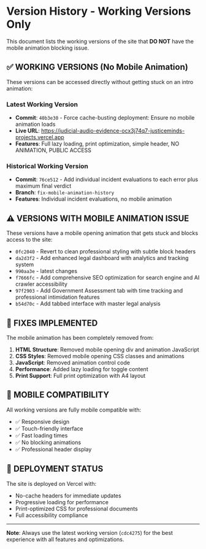 # Version History - Working Versions Only

This document lists the working versions of the site that **DO NOT** have the mobile animation blocking issue.

## ✅ WORKING VERSIONS (No Mobile Animation)

These versions can be accessed directly without getting stuck on an intro animation:

### Latest Working Version
- **Commit**: `40b3e30` - Force cache-busting deployment: Ensure no mobile animation loads
- **Live URL**: https://judicial-audio-evidence-ocx3j74q7-justiceminds-projects.vercel.app
- **Features**: Full lazy loading, print optimization, simple header, NO ANIMATION, PUBLIC ACCESS

### Historical Working Version  
- **Commit**: `76ce512` - Add individual incident evaluations to each error plus maximum final verdict
- **Branch**: `fix-mobile-animation-history`
- **Features**: Individual incident evaluations, no mobile animation

## ⚠️ VERSIONS WITH MOBILE ANIMATION ISSUE

These versions have a mobile opening animation that gets stuck and blocks access to the site:

- `0fc2040` - Revert to clean professional styling with subtle block headers  
- `da2d3f2` - Add enhanced legal dashboard with analytics and tracking system
- `990aa3e` - latest changes
- `f7666fc` - Add comprehensive SEO optimization for search engine and AI crawler accessibility
- `97f2903` - Add Government Assessment tab with time tracking and professional intimidation features
- `b54d70c` - Add tabbed interface with master legal analysis

## 🔧 FIXES IMPLEMENTED

The mobile animation has been completely removed from:

1. **HTML Structure**: Removed mobile opening div and animation JavaScript
2. **CSS Styles**: Removed mobile opening CSS classes and animations  
3. **JavaScript**: Removed animation control code
4. **Performance**: Added lazy loading for toggle content
5. **Print Support**: Full print optimization with A4 layout

## 📱 MOBILE COMPATIBILITY

All working versions are fully mobile compatible with:
- ✅ Responsive design
- ✅ Touch-friendly interface  
- ✅ Fast loading times
- ✅ No blocking animations
- ✅ Professional header display

## 🚀 DEPLOYMENT STATUS

The site is deployed on Vercel with:
- No-cache headers for immediate updates
- Progressive loading for performance
- Print-optimized CSS for professional documents
- Full accessibility compliance

---

**Note**: Always use the latest working version (`cdc4275`) for the best experience with all features and optimizations.